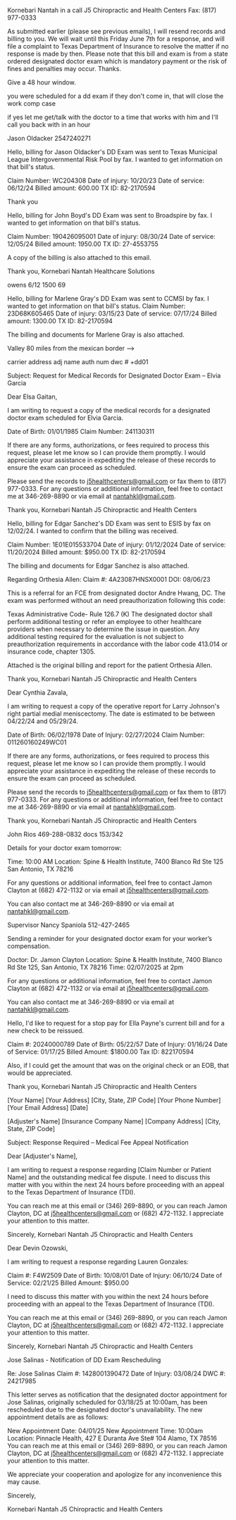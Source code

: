 
Kornebari Nantah in a call
J5 Chiropractic and Health Centers Fax: (817) 977-0333


As submitted earlier (please see previous emails), I will resend records and billing to you.  We will wait until this Friday June 7th for a response, and will file a complaint to Texas Department of Insurance to resolve the matter if no response is made by then.  Please note that this bill and exam is from a state ordered designated doctor exam which is mandatory payment or the risk of fines and penalties may occur.  Thanks.

Give a 48 hour window.



you were scheduled for a dd exam
if they don't come in, that will close the work comp case

if yes let me get/talk with the doctor to a time that works with him and I'll call you back with in an hour

Jason Oldacker 2547240271




Hello, billing for Jason Oldacker's DD Exam was sent to Texas Municipal League Intergovernmental Risk Pool by fax. I wanted to get information on that bill's status.

Claim Number: WC204308
Date of injury: 10/20/23
Date of service: 06/12/24
Billed amount: 600.00
TX ID: 82-2170594

Thank you

Hello, billing for John Boyd's DD Exam was sent to Broadspire by fax. I wanted to get information on that bill's status.

Claim Number: 190426095001
Date of injury: 08/30/24
Date of service: 12/05/24
Billed amount: 1950.00
TX ID: 27-4553755

A copy of the billing is also attached to this email.

Thank you,
Kornebari Nantah
Healthcare Solutions

owens
6/12
1500
69


Hello, billing for Marlene Gray's DD Exam was sent to CCMSI by fax.
I wanted to get information on that bill's status.
Claim Number: 23D68K605465
Date of injury: 03/15/23
Date of service: 07/17/24
Billed amount: 1300.00
TX ID: 82-2170594

The billing and documents for Marlene Gray is also attached.








Valley
80 miles from the mexican border -->


carrier address
adj name
auth num dwc # +dd01




<!-- Compensible and disputed for De La Rosa
esis or ombudsman

Check the status the deanna and danny


834 -->

<!-- Dear [Medical Records Department / Contact Name],

I am writing to request a copy of medical records for a designated doctor exam scheduled for [Patient’s Full Name], Date of Birth: [Patient’s Date of Birth]. This request is being made as part of the patient’s assessment for [Worker’s Compensation / Disability / Legal Requirement, if applicable].

Please include all relevant records, such as:

Consultation notes
Diagnostic reports (X-rays, MRIs, CT scans, lab results, etc.)
Treatment and medication history
Surgery reports (if any)
Physical therapy or rehabilitation notes
Any other pertinent documentation related to the patient’s condition.
Information for Record Release:

Patient Name: [Patient’s Full Name]
Date of Birth: [Patient’s Date of Birth]
Requestor’s Name: [Your Name and Position, if applicable]
Contact Information: [Your Contact Information]
Delivery Method: [Specify whether you prefer fax, email, or physical copies]
If there are any forms, authorizations, or fees required to process this request, please inform me so that I can provide them promptly. I appreciate your assistance and ask that you expedite the release of these records so the exam can proceed on schedule.

Please contact me at [Your Phone Number] or via email at [Your Email Address] with any questions or for additional information.

Thank you for your prompt attention to this matter. -->


<!-- Subject: Request for Medical Records for Designated Doctor Exam – Elvia Garcia

Dear Elsa Gaitan,

I am writing to request a copy of medical records for a designated doctor exam scheduled for Elvia Garcia.

DOB: 01/01/1985
Claim number: 241130311

If there are any forms, authorizations, or fees required to process this request, please inform me so that I can provide them promptly. I appreciate your assistance and ask that you expedite the release of these records so the exam can proceed on schedule.

The records can also be sent to j5healthcenters@gmail.com or faxed to (817) 977-0333.
Please contact me at 346-269-8890 or via email at nantahkl@gmail.com with any questions or for additional information.

Thank you,
Kornebari Nantah
J5 Chiropractic and Health Centers -->


Subject: Request for Medical Records for Designated Doctor Exam – Elvia Garcia

Dear Elsa Gaitan,

I am writing to request a copy of the medical records for a designated doctor exam scheduled for Elvia Garcia.

Date of Birth: 01/01/1985
Claim Number: 241130311

If there are any forms, authorizations, or fees required to process this request, please let me know so I can provide them promptly. I would appreciate your assistance in expediting the release of these records to ensure the exam can proceed as scheduled.

Please send the records to j5healthcenters@gmail.com or fax them to (817) 977-0333. For any questions or additional information, feel free to contact me at 346-269-8890 or via email at nantahkl@gmail.com.

Thank you,
Kornebari Nantah
J5 Chiropractic and Health Centers


Hello, billing for Edgar Sanchez's DD Exam was sent to ESIS by fax on 12/02/24.
I wanted to confirm that the billing was received.

Claim Number: 1E01E015533704
Date of injury: 01/12/2024
Date of service: 11/20/2024
Billed amount: $950.00
TX ID: 82-2170594

The billing and documents for Edgar Sanchez is also attached.


<!-- Referral; no need for authorization -->
Regarding Orthesia Allen:
Claim #: 4A23087HNSX0001
DOI: 08/06/23

This is a referral for an FCE from designated doctor Andre Hwang, DC.
The exam was performed without an need preauthorization following this code:

Texas Administrative Code- Rule 126.7 (K)
The designated doctor shall perform additional testing or refer an employee to other healthcare providers when necessary to determine the issue in question. Any additional testing required for the evaluation is not subject to preauthorization requirements in accordance with the labor code 413.014 or insurance code, chapter 1305.

Attached is the original billing and report for the patient Orthesia Allen.

Thank you,
Kornebari Nantah
J5 Chiropractic and Health Centers



Dear Cynthia Zavala,

I am writing to request a copy of the operative report for Larry Johnson's right partial medial meniscectomy. The date is estimated to be between 04/22/24 and 05/29/24.

Date of Birth: 06/02/1978
Date of Injury: 02/27/2024
Claim Number: 011260160249WC01

If there are any forms, authorizations, or fees required to process this request, please let me know so I can provide them promptly. I would appreciate your assistance in expediting the release of these records to ensure the exam can proceed as scheduled.

Please send the records to j5healthcenters@gmail.com or fax them to (817) 977-0333. For any questions or additional information, feel free to contact me at 346-269-8890 or via email at nantahkl@gmail.com.

Thank you,
Kornebari Nantah
J5 Chiropractic and Health Centers


John Rios 469-288-0832 docs 153/342



Details for your doctor exam tomorrow:

Time:  10:00 AM
Location:  Spine & Health Institute, 7400 Blanco Rd Ste 125 San Antonio, TX 78216

For any questions or additional information, feel free to contact Jamon Clayton at (682) 472-1132 or via email at j5healthcenters@gmail.com.

You can also contact me at 346-269-8890 or via email at nantahkl@gmail.com.


Supervisor
Nancy Spaniola
512-427-2465


Sending a reminder for your designated doctor exam for your worker’s compensation.

Doctor: Dr. Jamon Clayton
Location: Spine & Health Institute, 7400 Blanco Rd Ste 125, San Antonio, TX 78216
Time: 02/07/2025 at 2pm

For any questions or additional information, feel free to contact Jamon Clayton at (682) 472-1132 or via email at j5healthcenters@gmail.com.

You can also contact me at 346-269-8890 or via email at nantahkl@gmail.com.



Hello,
I'd like to request for a stop pay for Ella Payne's current bill and for a new check to be reissued.

Claim #: 20240000789
Date of Birth: 05/22/57
Date of Injury: 01/16/24
Date of Service: 01/17/25
Billed Amount: $1800.00
Tax ID: 822170594

Also, if I could get the amount that was on the original check or an EOB, that would be appreciated.

Thank you,
Kornebari Nantah
J5 Chiropractic and Health Centers


[Your Name]
[Your Address]
[City, State, ZIP Code]
[Your Phone Number]
[Your Email Address]
[Date]

[Adjuster's Name]
[Insurance Company Name]
[Company Address]
[City, State, ZIP Code]

Subject: Response Required – Medical Fee Appeal Notification

Dear [Adjuster's Name],

I am writing to request a response regarding [Claim Number or Patient Name] and the outstanding medical fee dispute. I need to discuss this matter with you within the next 24 hours before proceeding with an appeal to the Texas Department of Insurance (TDI).

You can reach me at this email or (346) 269-8890, or you can reach Jamon Clayton, DC at j5healthcenters@gmail.com or (682) 472-1132.
I appreciate your attention to this matter.

Sincerely,
Kornebari Nantah
J5 Chiropractic and Health Centers


Dear Devin Ozowski,

I am writing to request a response regarding Lauren Gonzales:

Claim #: F4W2509
Date of Birth: 10/08/01
Date of Injury: 06/10/24
Date of Service: 02/21/25
Billed Amount: $950.00

I need to discuss this matter with you within the next 24 hours before proceeding with an appeal to the Texas Department of Insurance (TDI).

You can reach me at this email or (346) 269-8890, or you can reach Jamon Clayton, DC at j5healthcenters@gmail.com or (682) 472-1132.
I appreciate your attention to this matter.

Sincerely,
Kornebari Nantah
J5 Chiropractic and Health Centers




Jose Salinas - Notification of DD Exam Rescheduling

Re: Jose Salinas
Claim #: 1428001390472
Date of Injury: 03/08/24
DWC #: 24217985

This letter serves as notification that the designated doctor appointment for Jose Salinas, originally scheduled for 03/18/25 at 10:00am, has been rescheduled due to the designated doctor's unavailability. The new appointment details are as follows:

New Appointment Date: 04/01/25
New Appointment Time: 10:00am
Location: Pinnacle Health, 427 E Duranta Ave Ste# 104 Alamo, TX 78516
You can reach me at this email or (346) 269-8890, or you can reach Jamon Clayton, DC at j5healthcenters@gmail.com or (682) 472-1132.
I appreciate your attention to this matter.

We appreciate your cooperation and apologize for any inconvenience this may cause.

Sincerely,

Kornebari Nantah
J5 Chiropractic and Health Centers
